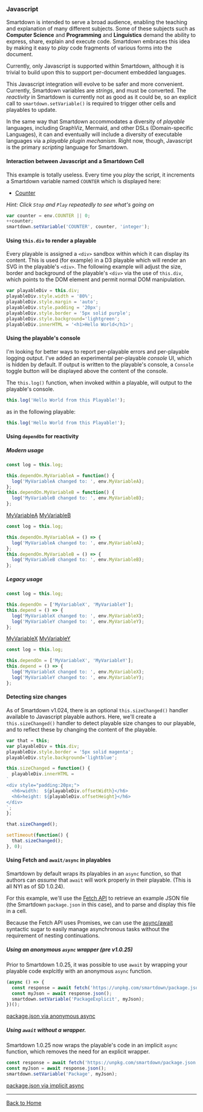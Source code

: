 ### Javascript

Smartdown is intended to serve a broad audience, enabling the teaching and explanation of many different subjects. Some of these subjects such as **Computer Science** and **Programming** and **Linguistics** demand the ability to express, share, explain and execute code. Smartdown embraces this idea by making it easy to *play* code fragments of various forms into the document.

Currently, only Javascript is supported within Smartdown, although it is trivial to build upon this to support per-document embedded languages.

This Javascript integration will evolve to be safer and more convenient. Currently, Smartdown variables are *strings*, and must be converted. The *reactivity* in Smartdown is currently not as good as it could be, so an explicit call to `smartdown.setVariable()` is required to trigger other cells and playables to update.

In the same way that Smartdown accommodates a diversity of *playable* languages, including GraphViz, Mermaid, and other DSLs (Domain-specific Languages), it can and eventually will include a diversity of executable languages via a *playable plugin mechanism*. Right now, though, Javascript is the primary *scripting* language for Smartdown.

#### Interaction between Javascript and a Smartdown Cell

This example is totally useless. Every time you *play* the script, it increments a Smartdown variable named `COUNTER` which is displayed here:

- [Counter](:!COUNTER)

*Hint: Click `Stop` and `Play` repeatedly to see what's going on*

```javascript /playable
var counter = env.COUNTER || 0;
++counter;
smartdown.setVariable('COUNTER', counter, 'integer');
```

#### Using `this.div` to render a playable

Every playable is assigned a `<div>` sandbox within which it can display its content. This is used (for example) in a D3 playable which will render an SVG in the playable's `<div>`. The following example will adjust the size, border and background of the playable's `<div>` via the use of `this.div`, which points to the DOM element and permit normal DOM manipulation.

```javascript /playable/autoplay
var playableDiv = this.div;
playableDiv.style.width = '80%';
playableDiv.style.margin = 'auto';
playableDiv.style.padding = '20px';
playableDiv.style.border = '5px solid purple';
playableDiv.style.background='lightgreen';
playableDiv.innerHTML = '<h1>Hello World</h1>';

```


#### Using the playable's console

I'm looking for better ways to report per-playable errors and per-playable logging output. I've added an experimental per-playable *console* UI, which is hidden by default. If output is written to the playable's console, a `Console` toggle button will be displayed above the content of the console.

The `this.log()` function, when invoked within a playable, will output to the playable's console.

```javascript
this.log('Hello World from this Playable!');
```

as in the following playable:

```javascript /playable
this.log('Hello World from this Playable!');
```


#### Using `dependOn` for reactivity

##### Modern usage

```javascript
const log = this.log;

this.dependOn.MyVariableA = function() {
  log('MyVariableA changed to: ', env.MyVariableA);
};
this.dependOn.MyVariableB = function() {
  log('MyVariableB changed to: ', env.MyVariableB);
};
```

[MyVariableA](:?MyVariableA)
[MyVariableB](:?MyVariableB)

```javascript /playable/autoplay
const log = this.log;

this.dependOn.MyVariableA = () => {
  log('MyVariableA changed to: ', env.MyVariableA);
};
this.dependOn.MyVariableB = () => {
  log('MyVariableB changed to: ', env.MyVariableB);
};
```

##### Legacy usage

```javascript
const log = this.log;

this.dependOn = ['MyVariableX', 'MyVariableY'];
this.depend = () => {
  log('MyVariableX changed to: ', env.MyVariableX);
  log('MyVariableY changed to: ', env.MyVariableY);
};
```

[MyVariableX](:?MyVariableX)
[MyVariableY](:?MyVariableY)

```javascript /playable/autoplay
const log = this.log;

this.dependOn = ['MyVariableX', 'MyVariableY'];
this.depend = () => {
  log('MyVariableX changed to: ', env.MyVariableX);
  log('MyVariableY changed to: ', env.MyVariableY);
};
```


#### Detecting size changes

As of Smartdown v1.024, there is an optional `this.sizeChanged()` handler available to Javascript playable authors. Here, we'll create a `this.sizeChanged()` handler to detect playable size changes to our playable, and to reflect these by changing the content of the playable.


```javascript /playable/autoplay
var that = this;
var playableDiv = this.div;
playableDiv.style.border = '5px solid magenta';
playableDiv.style.background='lightblue';

this.sizeChanged = function() {
  playableDiv.innerHTML =
`
<div style="padding:20px;">
  <h6>width:  ${playableDiv.offsetWidth}</h6>
  <h6>height: ${playableDiv.offsetHeight}</h6>
</div>
`;
};

that.sizeChanged();

setTimeout(function() {
  that.sizeChanged();
}, 0);

```

#### Using Fetch and `await/async` in playables

Smartdown by default wraps its playables in an `async` function, so that authors can *assume* that `await` will work properly in their playable. (This is all NYI as of SD 1.0.24).

For this example, we'll use the [Fetch API]() to retrieve an example JSON file (the Smartdown `package.json` in this case), and to parse and display this file in a cell.

Because the Fetch API uses Promises, we can use the [async/await]() syntactic sugar to easily manage asynchronous tasks without the requirement of nesting continuations.


##### Using an anonymous `async` wrapper (pre v1.0.25)

Prior to Smartdown 1.0.25, it was possible to use `await` by wrapping your playable code explcitly with an anonymous `async` function.

```javascript /playable
(async () => {
  const response = await fetch('https://unpkg.com/smartdown/package.json');
  const myJson = await response.json();
  smartdown.setVariable('PackageExplicit', myJson);
})();
```

[package.json via anonymous async](:!PackageExplicit|json)

##### Using `await` without a wrapper.

Smartdown 1.0.25 now wraps the playable's code in an implicit `async` function, which removes the need for an explicit wrapper.

```javascript /playable
const response = await fetch('https://unpkg.com/smartdown/package.json');
const myJson = await response.json();
smartdown.setVariable('Package', myJson);
```

[package.json via implicit async](:!Package|json)



---

[Back to Home](:@Home)
